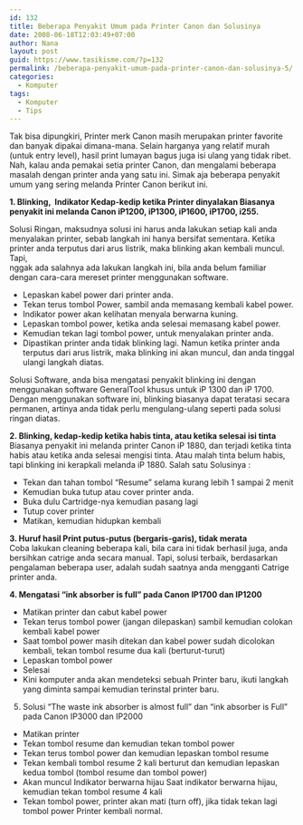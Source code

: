 ```yaml
---
id: 132
title: Beberapa Penyakit Umum pada Printer Canon dan Solusinya
date: 2008-06-18T12:03:49+07:00
author: Nana
layout: post
guid: https://www.tasikisme.com/?p=132
permalink: /beberapa-penyakit-umum-pada-printer-canon-dan-solusinya-5/
categories:
  - Komputer
tags:
  - Komputer
  - Tips
---
```

Tak bisa dipungkiri, Printer merk Canon masih merupakan printer favorite dan banyak dipakai dimana-mana. Selain harganya yang relatif murah (untuk entry level), hasil print lumayan bagus juga isi ulang yang tidak ribet. Nah, kalau anda pemakai setia printer Canon, dan mengalami beberapa masalah dengan printer anda yang satu ini. Simak aja beberapa penyakit umum yang sering melanda Printer Canon berikut ini.

**1. Blinking,  Indikator Kedap-kedip ketika Printer dinyalakan Biasanya penyakit ini melanda Canon iP1200, iP1300, iP1600, iP1700, i255.**

Solusi Ringan, maksudnya solusi ini harus anda lakukan setiap kali anda menyalakan printer, sebab langkah ini hanya bersifat sementara. Ketika printer anda terputus dari arus listrik, maka blinking akan kembali muncul. Tapi,  
nggak ada salahnya ada lakukan langkah ini, bila anda belum familiar dengan cara-cara mereset printer menggunakan software.

  * Lepaskan kabel power dari printer anda.
  * Tekan terus tombol Power, sambil anda memasang kembali kabel power.
  * Indikator power akan kelihatan menyala berwarna kuning.
  * Lepaskan tombol power, ketika anda selesai memasang kabel power.
  * Kemudian tekan lagi tombol power, untuk menyalakan printer anda.
  * Dipastikan printer anda tidak blinking lagi. Namun ketika printer anda terputus dari arus listrik, maka blinking ini akan muncul, dan anda tinggal ulangi langkah diatas.

Solusi Software, anda bisa mengatasi penyakit blinking ini dengan menggunakan software GeneralTool khusus untuk iP 1300 dan iP 1700. Dengan menggunakan software ini, blinking biasanya dapat teratasi secara permanen, artinya anda tidak perlu mengulang-ulang seperti pada solusi ringan diatas.

**2. Blinking, kedap-kedip ketika habis tinta, atau ketika selesai isi tinta**  
Biasanya penyakit ini melanda printer Canon iP 1880, dan terjadi ketika tinta habis atau ketika anda selesai mengisi tinta. Atau malah tinta belum habis, tapi blinking ini kerapkali melanda iP 1880. Salah satu Solusinya :

  * Tekan dan tahan tombol “Resume” selama kurang lebih 1 sampai 2 menit
  * Kemudian buka tutup atau cover printer anda.
  * Buka dulu Cartridge-nya kemudian pasang lagi
  * Tutup cover printer
  * Matikan, kemudian hidupkan kembali

**3. Huruf hasil Print putus-putus (bergaris-garis), tidak merata**  
Coba lakukan cleaning beberapa kali, bila cara ini tidak berhasil juga, anda bersihkan catrige anda secara manual. Tapi, solusi terbaik, berdasarkan pengalaman beberapa user, adalah sudah saatnya anda mengganti Catrige printer anda.

**4. Mengatasi “ink absorber is full” pada Canon IP1700 dan IP1200**

  * Matikan printer dan cabut kabel power
  * Tekan terus tombol power (jangan dilepaskan) sambil kemudian colokan kembali kabel power
  * Saat tombol power masih ditekan dan kabel power sudah dicolokan kembali, tekan tombol resume dua kali (berturut-turut)
  * Lepaskan tombol power
  * Selesai
  * Kini komputer anda akan mendeteksi sebuah Printer baru, ikuti langkah yang diminta sampai kemudian terinstal printer baru.

5. Solusi “The waste ink absorber is almost full” dan “ink absorber is Full” pada Canon IP3000 dan IP2000

  * Matikan printer
  * Tekan tombol resume dan kemudian tekan tombol power
  * Tekan terus tombol power dan kemudian lepaskan tombol resume
  * Tekan kembali tombol resume 2 kali berturut dan kemudian lepaskan kedua tombol (tombol resume dan tombol power)
  * Akan muncul Indikator berwarna hijau Saat indikator berwarna hijau,  
    kemudian tekan tombol resume 4 kali
  * Tekan tombol power, printer akan mati (turn off), jika tidak tekan lagi tombol power Printer kembali normal.